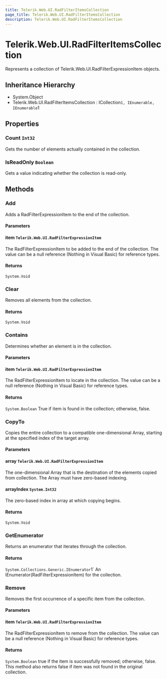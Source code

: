 ```yaml
---
title: Telerik.Web.UI.RadFilterItemsCollection
page_title: Telerik.Web.UI.RadFilterItemsCollection
description: Telerik.Web.UI.RadFilterItemsCollection
---
```


# Telerik.Web.UI.RadFilterItemsCollection

Represents a collection of Telerik.Web.UI.RadFilterExpressionItem objects.

## Inheritance Hierarchy

* System.Object
* Telerik.Web.UI.RadFilterItemsCollection : ICollection`1, IEnumerable, IEnumerable`1

## Properties

###  Count `Int32`

Gets the number of elements actually contained in the collection.

###  IsReadOnly `Boolean`

Gets a value indicating whether the collection is read-only.

## Methods

###  Add

Adds a RadFilterExpressionItem to the end of the collection.

#### Parameters

#### item `Telerik.Web.UI.RadFilterExpressionItem`

The RadFilterExpressionItem to be added to the end of the collection. 
            The value can be a null reference (Nothing in Visual Basic) for reference types.

#### Returns

`System.Void` 

###  Clear

Removes all elements from the collection.

#### Returns

`System.Void` 

###  Contains

Determines whether an element is in the collection.

#### Parameters

#### item `Telerik.Web.UI.RadFilterExpressionItem`

The RadFilterExpressionItem to locate in the collection. 
            The value can be a null reference (Nothing in Visual Basic) for reference types.

#### Returns

`System.Boolean` True if item is found in the collection; otherwise, false.

###  CopyTo

Copies the entire collection to a compatible one-dimensional Array, 
            starting at the specified index of the target array.

#### Parameters

#### array `Telerik.Web.UI.RadFilterExpressionItem`

The one-dimensional Array that is the destination of the elements copied from 
            collection. The Array must have zero-based indexing.

#### arrayIndex `System.Int32`

The zero-based index in array at which copying begins.

#### Returns

`System.Void` 

###  GetEnumerator

Returns an enumerator that iterates through the collection.

#### Returns

`System.Collections.Generic.IEnumerator`1` An IEnumerator(RadFilterExpressionItem) for the collection.

###  Remove

Removes the first occurrence of a specific item from the collection.

#### Parameters

#### item `Telerik.Web.UI.RadFilterExpressionItem`

The RadFilterExpressionItem to remove from the collection. 
            The value can be a null reference (Nothing in Visual Basic) for reference types.

#### Returns

`System.Boolean` true if the item is successfully removed; otherwise, false. 
            This method also returns false if item was not found in the original collection.

